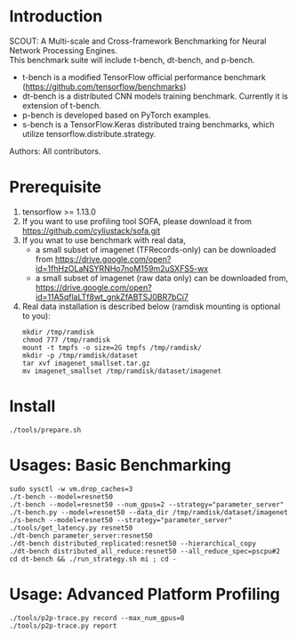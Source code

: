 # Introduction
SCOUT: A Multi-scale and Cross-framework Benchmarking for Neural Network Processing Engines.  
This benchmark suite will include t-bench, dt-bench, and p-bench. 
* t-bench is a modified TensorFlow official performance benchmark (https://github.com/tensorflow/benchmarks)
* dt-bench is a distributed CNN models training benchmark. Currently it is extension of t-bench. 
* p-bench is developed based on PyTorch examples. 
* s-bench is a TensorFlow.Keras distributed traing benchmarks, which utilize tensorflow.distribute.strategy. 

Authors: All contributors. 
# Prerequisite
1. tensorflow >= 1.13.0
2. If you want to use profiling tool SOFA, please download it from https://github.com/cyliustack/sofa.git
3. If you wnat to use benchmark with real data, 
   * a small subset of imagenet (TFRecords-only) can be downloaded from https://drive.google.com/open?id=1fhHzOLaNSYRNHo7noM159m2uSXFS5-wx
   * a small subset of imagenet (raw data only) can be downloaded from,  https://drive.google.com/open?id=11A5qflaLTf8wt_gnkZfABTSJ0BR7bCi7
4. Real data installation is described below (ramdisk mounting is optional to you):   
   ```
   mkdir /tmp/ramdisk
   chmod 777 /tmp/ramdisk
   mount -t tmpfs -o size=2G tmpfs /tmp/ramdisk/   
   mkdir -p /tmp/ramdisk/dataset
   tar xvf imagenet_smallset.tar.gz
   mv imagenet_smallset /tmp/ramdisk/dataset/imagenet
   ```

# Install
```
./tools/prepare.sh
```  

# Usages: Basic Benchmarking 
```
sudo sysctl -w vm.drop_caches=3 
./t-bench --model=resnet50  
./t-bench --model=resnet50 --num_gpus=2 --strategy="parameter_server" 
./t-bench.py --model=resnet50 --data_dir /tmp/ramdisk/dataset/imagenet 
./s-bench --model=resnet50 --strategy="parameter_server"
./tools/get_latency.py resnet50
./dt-bench parameter_server:resnet50
./dt-bench distributed_replicated:resnet50 --hierarchical_copy
./dt-bench distributed_all_reduce:resnet50 --all_reduce_spec=pscpu#2
cd dt-bench && ./run_strategy.sh mi ; cd - 
```

# Usage: Advanced Platform Profiling 
```
./tools/p2p-trace.py record --max_num_gpus=8
./tools/p2p-trace.py report
```
